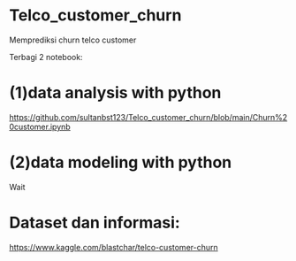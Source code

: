 # Telco_customer_churn

Memprediksi churn telco customer

Terbagi 2 notebook:
# (1)data analysis with python

https://github.com/sultanbst123/Telco_customer_churn/blob/main/Churn%20customer.ipynb

# (2)data modeling with python

Wait

# Dataset dan informasi:
https://www.kaggle.com/blastchar/telco-customer-churn
